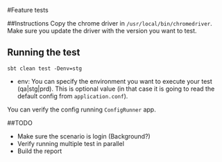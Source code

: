 #Feature tests

##Instructions
Copy the chrome driver in `/usr/local/bin/chromedriver`.
Make sure you update the driver with the version you want to test.

## Running the test

```
sbt clean test -Denv=stg

```

- env: You can specify the environment you want to execute your test (qa|stg|prd). This is optional value 
(in that case it is going to read the default config from `application.conf`).

You can verify the config running `ConfigRunner` app.

##TODO
 - Make sure the scenario is login (Background?)
 - Verify running multiple test in parallel
 - Build the report
 
